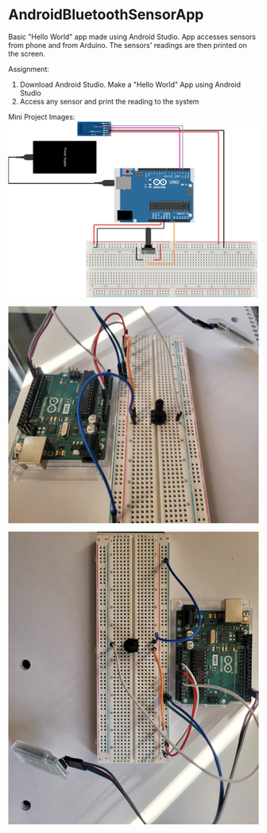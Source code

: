 # AndroidBluetoothSensorApp
Basic "Hello World" app made using Android Studio. App accesses sensors from phone and from Arduino. The sensors' readings are then printed on the screen.

Assignment:
1. Download Android Studio. Make a "Hello World" App using Android Studio
2. Access any sensor and print the reading to the system

Mini Project Images:
![Arduino Schematic](Images/ArduinoSchematic-AndroidBluetoothSensorApp.png)

![Actual Arduino Wiring](Images/ArduinoWiring.jpg)

![Another Perspective](Images/ArduinoWiring_2.jpg)
